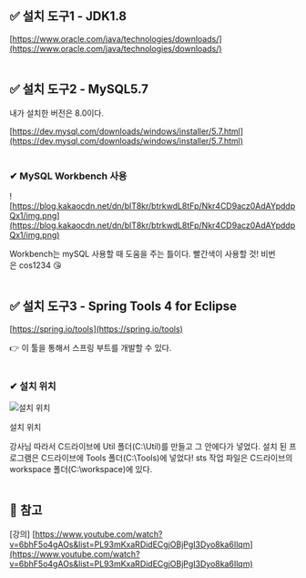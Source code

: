 ## ✅ 설치 도구1 - **JDK1.8**

[https://www.oracle.com/java/technologies/downloads/](https://www.oracle.com/java/technologies/downloads/)
<br><br>
## ✅ 설치 도구2 - **MySQL5.7**

내가 설치한 버전은 8.0이다.

[https://dev.mysql.com/downloads/windows/installer/5.7.html](https://dev.mysql.com/downloads/windows/installer/5.7.html)
<br><br>
### ✔ MySQL Workbench 사용

![https://blog.kakaocdn.net/dn/blT8kr/btrkwdL8tFp/Nkr4CD9acz0AdAYpddpQx1/img.png](https://blog.kakaocdn.net/dn/blT8kr/btrkwdL8tFp/Nkr4CD9acz0AdAYpddpQx1/img.png)

Workbench는 mySQL 사용할 때 도움을 주는 틀이다. 빨간색이 사용할 것! 비번은 cos1234 😘
<br><br>
## ✅ 설치 도구3 - **Spring Tools 4 for Eclipse**

[https://spring.io/tools](https://spring.io/tools)

👉 이 툴을 통해서 스프링 부트를 개발할 수 있다.
<br><br>
### ✔ 설치 위치

![설치 위치](https://blog.kakaocdn.net/dn/wEB79/btrkqHOYPi3/4JMFylwKLnzdYKgxnbt780/img.png)

설치 위치

강사님 따라서 C드라이브에 Util 폴더(C:\Util)를 만들고 그 안에다가 넣었다. 설치 된 프로그램은 C드라이브에 Tools 폴더(C:\Tools)에 넣었다! sts 작업 파일은 C드라이브의 workspace 폴더(C:\workspace)에 있다.
<br><br>
## 📕 참고

[강의] [https://www.youtube.com/watch?v=6bhF5o4gAOs&list=PL93mKxaRDidECgjOBjPgI3Dyo8ka6Ilqm](https://www.youtube.com/watch?v=6bhF5o4gAOs&list=PL93mKxaRDidECgjOBjPgI3Dyo8ka6Ilqm)
